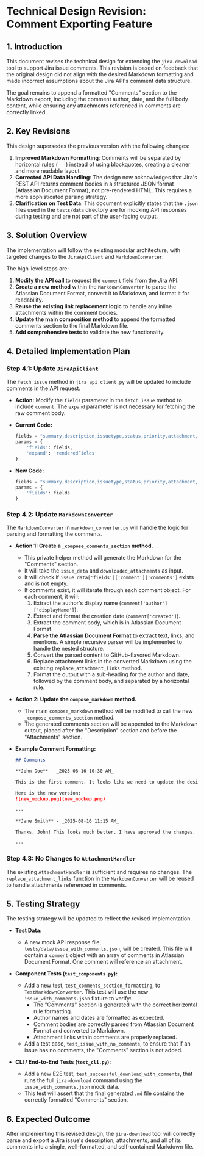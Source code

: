 # Technical Design Revision: Comment Exporting Feature

## 1. Introduction

This document revises the technical design for extending the `jira-download` tool to support Jira issue comments. This revision is based on feedback that the original design did not align with the desired Markdown formatting and made incorrect assumptions about the Jira API's comment data structure.

The goal remains to append a formatted "Comments" section to the Markdown export, including the comment author, date, and the full body content, while ensuring any attachments referenced in comments are correctly linked.

## 2. Key Revisions

This design supersedes the previous version with the following changes:

1.  **Improved Markdown Formatting**: Comments will be separated by horizontal rules (`---`) instead of using blockquotes, creating a cleaner and more readable layout.
2.  **Corrected API Data Handling**: The design now acknowledges that Jira's REST API returns comment bodies in a structured JSON format (Atlassian Document Format), not pre-rendered HTML. This requires a more sophisticated parsing strategy.
3.  **Clarification on Test Data**: This document explicitly states that the `.json` files used in the `tests/data` directory are for mocking API responses during testing and are not part of the user-facing output.

## 3. Solution Overview

The implementation will follow the existing modular architecture, with targeted changes to the `JiraApiClient` and `MarkdownConverter`.

The high-level steps are:
1.  **Modify the API call** to request the `comment` field from the Jira API.
2.  **Create a new method** within the `MarkdownConverter` to parse the Atlassian Document Format, convert it to Markdown, and format it for readability.
3.  **Reuse the existing link replacement logic** to handle any inline attachments within the comment bodies.
4.  **Update the main composition method** to append the formatted comments section to the final Markdown file.
5.  **Add comprehensive tests** to validate the new functionality.

## 4. Detailed Implementation Plan

### Step 4.1: Update `JiraApiClient`

The `fetch_issue` method in `jira_api_client.py` will be updated to include comments in the API request.

-   **Action:** Modify the `fields` parameter in the `fetch_issue` method to include `comment`. The `expand` parameter is not necessary for fetching the raw comment body.

-   **Current Code:**
    ```python
    fields = "summary,description,issuetype,status,priority,attachment,assignee,reporter,created,updated"
    params = {
        'fields': fields,
        'expand': 'renderedFields'
    }
    ```

-   **New Code:**
    ```python
    fields = "summary,description,issuetype,status,priority,attachment,assignee,reporter,created,updated,comment"
    params = {
        'fields': fields
    }
    ```

### Step 4.2: Update `MarkdownConverter`

The `MarkdownConverter` in `markdown_converter.py` will handle the logic for parsing and formatting the comments.

-   **Action 1: Create a `_compose_comments_section` method.**
    -   This private helper method will generate the Markdown for the "Comments" section.
    -   It will take the `issue_data` and `downloaded_attachments` as input.
    -   It will check if `issue_data['fields']['comment']['comments']` exists and is not empty.
    -   If comments exist, it will iterate through each comment object. For each comment, it will:
        1.  Extract the author's display name (`comment['author']['displayName']`).
        2.  Extract and format the creation date (`comment['created']`).
        3.  Extract the comment body, which is in Atlassian Document Format.
        4.  **Parse the Atlassian Document Format** to extract text, links, and mentions. A simple recursive parser will be implemented to handle the nested structure.
        5.  Convert the parsed content to GitHub-flavored Markdown.
        6.  Replace attachment links in the converted Markdown using the existing `replace_attachment_links` method.
        7.  Format the output with a sub-heading for the author and date, followed by the comment body, and separated by a horizontal rule.

-   **Action 2: Update the `compose_markdown` method.**
    -   The main `compose_markdown` method will be modified to call the new `_compose_comments_section` method.
    -   The generated comments section will be appended to the Markdown output, placed after the "Description" section and before the "Attachments" section.

-   **Example Comment Formatting:**
    ```markdown
    ## Comments

    **John Doe** - _2025-08-16 10:30 AM_

    This is the first comment. It looks like we need to update the design mockups.

    Here is the new version:
    ![new_mockup.png](new_mockup.png)

    ---

    **Jane Smith** - _2025-08-16 11:15 AM_

    Thanks, John! This looks much better. I have approved the changes.

    ---
    ```

### Step 4.3: No Changes to `AttachmentHandler`

The existing `AttachmentHandler` is sufficient and requires no changes. The `replace_attachment_links` function in the `MarkdownConverter` will be reused to handle attachments referenced in comments.

## 5. Testing Strategy

The testing strategy will be updated to reflect the revised implementation.

-   **Test Data:**
    -   A new mock API response file, `tests/data/issue_with_comments.json`, will be created. This file will contain a `comment` object with an array of comments in Atlassian Document Format. One comment will reference an attachment.

-   **Component Tests (`test_components.py`):**
    -   Add a new test, `test_comments_section_formatting`, to `TestMarkdownConverter`. This test will use the new `issue_with_comments.json` fixture to verify:
        -   The "Comments" section is generated with the correct horizontal rule formatting.
        -   Author names and dates are formatted as expected.
        -   Comment bodies are correctly parsed from Atlassian Document Format and converted to Markdown.
        -   Attachment links within comments are properly replaced.
    -   Add a test case, `test_issue_with_no_comments`, to ensure that if an issue has no comments, the "Comments" section is not added.

-   **CLI / End-to-End Tests (`test_cli.py`):**
    -   Add a new E2E test, `test_successful_download_with_comments`, that runs the full `jira-download` command using the `issue_with_comments.json` mock data.
    -   This test will assert that the final generated `.md` file contains the correctly formatted "Comments" section.

## 6. Expected Outcome

After implementing this revised design, the `jira-download` tool will correctly parse and export a Jira issue's description, attachments, and all of its comments into a single, well-formatted, and self-contained Markdown file.
